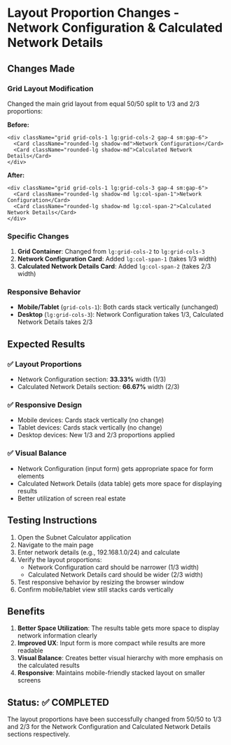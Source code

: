# Layout Proportion Changes - Network Configuration & Calculated Network Details

## Changes Made

### Grid Layout Modification
Changed the main grid layout from equal 50/50 split to 1/3 and 2/3 proportions:

**Before:**
```tsx
<div className="grid grid-cols-1 lg:grid-cols-2 gap-4 sm:gap-6">
  <Card className="rounded-lg shadow-md">Network Configuration</Card>
  <Card className="rounded-lg shadow-md">Calculated Network Details</Card>
</div>
```

**After:**
```tsx
<div className="grid grid-cols-1 lg:grid-cols-3 gap-4 sm:gap-6">
  <Card className="rounded-lg shadow-md lg:col-span-1">Network Configuration</Card>
  <Card className="rounded-lg shadow-md lg:col-span-2">Calculated Network Details</Card>
</div>
```

### Specific Changes

1. **Grid Container**: Changed from `lg:grid-cols-2` to `lg:grid-cols-3`
2. **Network Configuration Card**: Added `lg:col-span-1` (takes 1/3 width)
3. **Calculated Network Details Card**: Added `lg:col-span-2` (takes 2/3 width)

### Responsive Behavior

- **Mobile/Tablet** (`grid-cols-1`): Both cards stack vertically (unchanged)
- **Desktop** (`lg:grid-cols-3`): Network Configuration takes 1/3, Calculated Network Details takes 2/3

## Expected Results

### ✅ Layout Proportions
- Network Configuration section: **33.33%** width (1/3)
- Calculated Network Details section: **66.67%** width (2/3)

### ✅ Responsive Design
- Mobile devices: Cards stack vertically (no change)
- Tablet devices: Cards stack vertically (no change)  
- Desktop devices: New 1/3 and 2/3 proportions applied

### ✅ Visual Balance
- Network Configuration (input form) gets appropriate space for form elements
- Calculated Network Details (data table) gets more space for displaying results
- Better utilization of screen real estate

## Testing Instructions

1. Open the Subnet Calculator application
2. Navigate to the main page
3. Enter network details (e.g., 192.168.1.0/24) and calculate
4. Verify the layout proportions:
   - Network Configuration card should be narrower (1/3 width)
   - Calculated Network Details card should be wider (2/3 width)
5. Test responsive behavior by resizing the browser window
6. Confirm mobile/tablet view still stacks cards vertically

## Benefits

1. **Better Space Utilization**: The results table gets more space to display network information clearly
2. **Improved UX**: Input form is more compact while results are more readable
3. **Visual Balance**: Creates better visual hierarchy with more emphasis on the calculated results
4. **Responsive**: Maintains mobile-friendly stacked layout on smaller screens

## Status: ✅ COMPLETED

The layout proportions have been successfully changed from 50/50 to 1/3 and 2/3 for the Network Configuration and Calculated Network Details sections respectively.